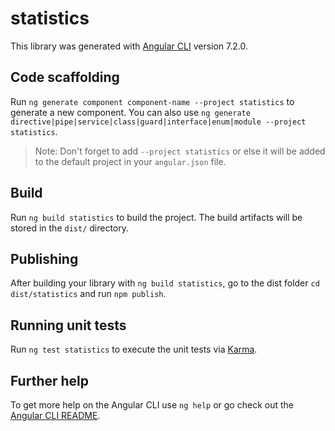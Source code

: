 # statistics

This library was generated with [Angular CLI](https://github.com/angular/angular-cli) version 7.2.0.

## Code scaffolding

Run `ng generate component component-name --project statistics` to generate a new component. You can also use `ng generate directive|pipe|service|class|guard|interface|enum|module --project statistics`.
> Note: Don't forget to add `--project statistics` or else it will be added to the default project in your `angular.json` file. 

## Build

Run `ng build statistics` to build the project. The build artifacts will be stored in the `dist/` directory.

## Publishing

After building your library with `ng build statistics`, go to the dist folder `cd dist/statistics` and run `npm publish`.

## Running unit tests

Run `ng test statistics` to execute the unit tests via [Karma](https://karma-runner.github.io).

## Further help

To get more help on the Angular CLI use `ng help` or go check out the [Angular CLI README](https://github.com/angular/angular-cli/blob/master/README.md).
